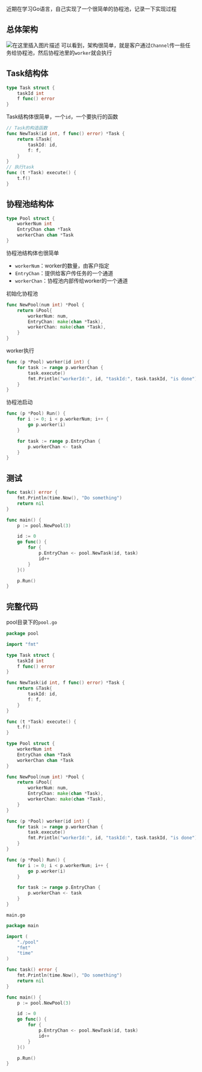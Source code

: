 近期在学习Go语言，自己实现了一个很简单的协程池，记录一下实现过程

## 总体架构
![在这里插入图片描述](https://img-blog.csdnimg.cn/20190826174255306.png?x-oss-process=image/watermark,type_ZmFuZ3poZW5naGVpdGk,shadow_10,text_aHR0cHM6Ly9ibG9nLmNzZG4ubmV0L3dlc3Ricm9va2xpdQ==,size_16,color_FFFFFF,t_70)
可以看到，架构很简单，就是客户通过`Channel`传一些任务给协程池，然后协程池里的`worker`就会执行
## Task结构体
```go
type Task struct {
	taskId int
	f func() error
}
```
Task结构体很简单，一个`id`，一个要执行的函数

```go
// Task的构造函数
func NewTask(id int, f func() error) *Task {
	return &Task{
		taskId: id,
		f: f,
	}
}
// 执行task
func (t *Task) execute() {
	t.f()
}
```


## 协程池结构体
```go
type Pool struct {
	workerNum int
	EntryChan chan *Task
	workerChan chan *Task
}
```
协程池结构体也很简单
+ `workerNum`：worker的数量，由客户指定
+ `EntryChan`：提供给客户传任务的一个通道
+ `workerChan`：协程池内部传给worker的一个通道

初始化协程池
```go
func NewPool(num int) *Pool {
	return &Pool{
		workerNum: num,
		EntryChan: make(chan *Task),
		workerChan: make(chan *Task),
	}
}
```

worker执行
```go
func (p *Pool) worker(id int) {
	for task := range p.workerChan {
		task.execute()
		fmt.Println("workerId:", id, "taskId:", task.taskId, "is done")
	}
}
```

协程池启动
```go
func (p *Pool) Run() {
	for i := 0; i < p.workerNum; i++ {
		go p.worker(i)
	}

	for task := range p.EntryChan {
		p.workerChan <- task
	}
}
```

## 测试
```go
func task() error {
	fmt.Println(time.Now(), "Do something")
	return nil
}

func main() {
	p := pool.NewPool(3)

	id := 0
	go func() {
		for {
			p.EntryChan <- pool.NewTask(id, task)
			id++
		}
	}()

	p.Run()
}
```

## 完整代码
pool目录下的`pool.go`
```go
package pool

import "fmt"

type Task struct {
	taskId int
	f func() error
}

func NewTask(id int, f func() error) *Task {
	return &Task{
		taskId: id,
		f: f,
	}
}

func (t *Task) execute() {
	t.f()
}

type Pool struct {
	workerNum int
	EntryChan chan *Task
	workerChan chan *Task
}

func NewPool(num int) *Pool {
	return &Pool{
		workerNum: num,
		EntryChan: make(chan *Task),
		workerChan: make(chan *Task),
	}
}

func (p *Pool) worker(id int) {
	for task := range p.workerChan {
		task.execute()
		fmt.Println("workerId:", id, "taskId:", task.taskId, "is done")
	}
}

func (p *Pool) Run() {
	for i := 0; i < p.workerNum; i++ {
		go p.worker(i)
	}

	for task := range p.EntryChan {
		p.workerChan <- task
	}
}
```

`main.go`
```go
package main

import (
	"./pool"
	"fmt"
	"time"
)

func task() error {
	fmt.Println(time.Now(), "Do something")
	return nil
}

func main() {
	p := pool.NewPool(3)

	id := 0
	go func() {
		for {
			p.EntryChan <- pool.NewTask(id, task)
			id++
		}
	}()

	p.Run()
}
```
